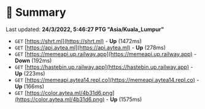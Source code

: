 # 📖 Summary
Last updated: **24/3/2022, 5:46:27 PTG "Asia/Kuala_Lumpur"**

- `GET` [https://shrt.ml](https://shrt.ml) - **Up** (1472ms)
- `GET` [https://api.aytea.ml](https://api.aytea.ml) - **Up** (278ms)
- `GET` [https://memeapi.up.railway.app](https://memeapi.up.railway.app) - **Down** (192ms)
- `GET` [https://hastebin.up.railway.app](https://hastebin.up.railway.app) - **Up** (223ms)
- `GET` [https://memeapi.aytea14.repl.co](https://memeapi.aytea14.repl.co) - **Up** (166ms)
- `GET` [https://color.aytea.ml/4b31d6.png](https://color.aytea.ml/4b31d6.png) - **Up** (1575ms)
